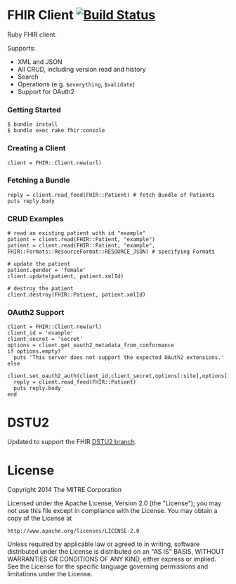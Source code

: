 # FHIR Client [![Build Status](https://travis-ci.org/fhir-crucible/fhir_client.svg?branch=master)](https://travis-ci.org/fhir-crucible/fhir_client)

Ruby FHIR client.

Supports:
* XML and JSON
* All CRUD, including version read and history
* Search
* Operations (e.g. `$everything`, `$validate`)
* Support for OAuth2

### Getting Started

    $ bundle install
    $ bundle exec rake fhir:console

### Creating a Client

    client = FHIR::Client.new(url)

### Fetching a Bundle

    reply = client.read_feed(FHIR::Patient) # fetch Bundle of Patients
    puts reply.body

### CRUD Examples

    # read an existing patient with id "example"
    patient = client.read(FHIR::Patient, "example")
    patient = client.read(FHIR::Patient, "example", FHIR::Formats::ResourceFormat::RESOURCE_JSON) # specifying Formats

    # update the patient
    patient.gender = 'female'
    client.update(patient, patient.xmlId)

    # destroy the patient
    client.destroy(FHIR::Patient, patient.xmlId)

### OAuth2 Support

    client = FHIR::Client.new(url)
    client_id = 'example'
    client_secret = 'secret'
    options = client.get_oauth2_metadata_from_conformance
    if options.empty?
      puts 'This server does not support the expected OAuth2 extensions.'
    else
      client.set_oauth2_auth(client_id,client_secret,options[:site],options[:authorize_url],options[:token_url])
      reply = client.read_feed(FHIR::Patient)
      puts reply.body
    end

# DSTU2

Updated to support the FHIR [DSTU2 branch](http://hl7.org/fhir-develop).

# License

Copyright 2014 The MITRE Corporation

Licensed under the Apache License, Version 2.0 (the "License");
you may not use this file except in compliance with the License.
You may obtain a copy of the License at

    http://www.apache.org/licenses/LICENSE-2.0

Unless required by applicable law or agreed to in writing, software
distributed under the License is distributed on an "AS IS" BASIS,
WITHOUT WARRANTIES OR CONDITIONS OF ANY KIND, either express or implied.
See the License for the specific language governing permissions and
limitations under the License.
